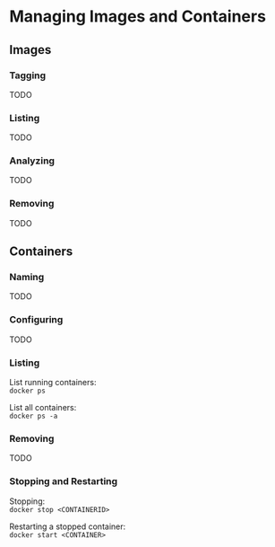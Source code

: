 # Managing Images and Containers

## Images

### Tagging

TODO

### Listing

TODO

### Analyzing

TODO

### Removing

TODO

## Containers

### Naming

TODO

### Configuring

TODO

### Listing

List running containers:  
`docker ps`

List all containers:  
`docker ps -a`

### Removing

TODO

### Stopping and Restarting

Stopping:  
`docker stop <CONTAINERID>`

Restarting a stopped container:  
`docker start <CONTAINER>`

